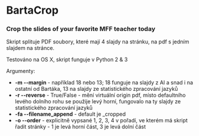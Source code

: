 # BartaCrop

### Crop the slides of your favorite MFF teacher today

Skript splituje PDF soubory, které mají 4 slajdy na stránku, na pdf s jedním slajdem na stránce.
 
Testováno na OS X, skript funguje v Python 2 & 3

Argumenty:

- **-m --margin** - například 18 nebo 13; 18 funguje na slajdy z AI a snad i na ostatní od Bartáka, 13 na slajdy ze statistického zpracování jazyků
- **-r --reverse** - True/False - mění virtuální origin pdf, místo defaultního levého dolního rohu se použije levý horní, fungovalo na ty slajdy ze statistického zpracování jazyků
- **-fa --filename_append** - default je \_cropped
- **-o --order** - explicitně vypsané 1, 2, 3, 4 v pořadí, ve kterém má skript řadit stránky - 1 je levá horní část, 3 je levá dolní část 